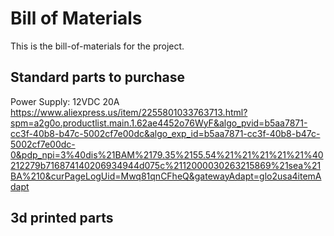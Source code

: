 # Bill of Materials

This is the bill-of-materials for the project.

## Standard parts to purchase



Power Supply: 12VDC 20A
https://www.aliexpress.us/item/2255801033763713.html?spm=a2g0o.productlist.main.1.62ae4452o76WyF&algo_pvid=b5aa7871-cc3f-40b8-b47c-5002cf7e00dc&algo_exp_id=b5aa7871-cc3f-40b8-b47c-5002cf7e00dc-0&pdp_npi=3%40dis%21BAM%2179.35%2155.54%21%21%21%21%21%40212279b716874140206934944d075c%2112000030263215869%21sea%21BA%210&curPageLogUid=Mwq81qnCFheQ&gatewayAdapt=glo2usa4itemAdapt


## 3d printed parts

